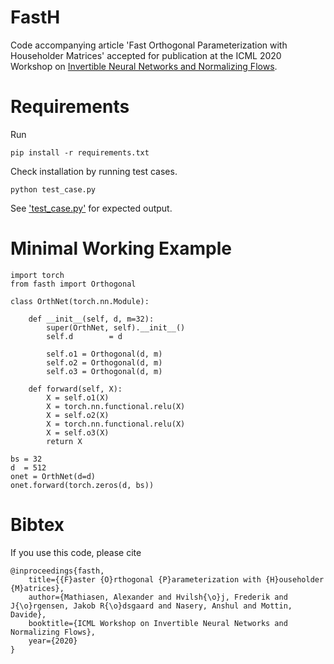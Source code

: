 # FastH
Code accompanying article 'Fast Orthogonal Parameterization with Householder Matrices' accepted for publication at the ICML 2020 Workshop on <a href="https://invertibleworkshop.github.io/">Invertible Neural Networks and Normalizing Flows</a>. 

# Requirements 
Run 
```
pip install -r requirements.txt
```
Check installation by running test cases. 
```
python test_case.py
```

See <a href="test_case.py">'test_case.py'</a> for expected output.


# Minimal Working Example 

```
import torch
from fasth import Orthogonal 

class OrthNet(torch.nn.Module): 

	def __init__(self, d, m=32): 
		super(OrthNet, self).__init__()
		self.d		  = d

		self.o1 = Orthogonal(d, m)
		self.o2 = Orthogonal(d, m)
		self.o3 = Orthogonal(d, m)

	def forward(self, X):
		X = self.o1(X)
		X = torch.nn.functional.relu(X)
		X = self.o2(X)
		X = torch.nn.functional.relu(X)
		X = self.o3(X)
		return X 

bs = 32
d  = 512
onet = OrthNet(d=d)
onet.forward(torch.zeros(d, bs))
```



# Bibtex
If you use this code, please cite 
```
@inproceedings{fasth,
    title={{F}aster {O}rthogonal {P}arameterization with {H}ouseholder {M}atrices},
    author={Mathiasen, Alexander and Hvilsh{\o}j, Frederik and J{\o}rgensen, Jakob R{\o}dsgaard and Nasery, Anshul and Mottin, Davide},
    booktitle={ICML Workshop on Invertible Neural Networks and Normalizing Flows},
    year={2020}
}
```


